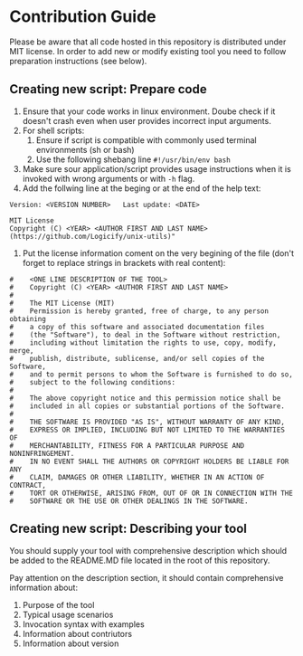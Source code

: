 # Contribution Guide

Please be aware that all code hosted in this repository is distributed under MIT license. In order to add new or modify existing tool you need to follow preparation instructions (see below).

## Creating new script: Prepare code

1. Ensure that your code works in linux environment. Doube check if it doesn't crash even when user provides incorrect input arguments.
1. For shell scripts:
	1. Ensure if script is compatible with commonly used terminal environments (sh or bash)
    1. Use the following shebang line `#!/usr/bin/env bash`
1. Make sure sour application/script provides usage instructions when it is invoked with wrong arguments or with `-h` flag.
1. Add the follwing line at the beging or at the end of the help text:

```
Version: <VERSION NUMBER>	Last update: <DATE>

MIT License
Copyright (C) <YEAR> <AUTHOR FIRST AND LAST NAME> (https://github.com/Logicify/unix-utils)"
```

1. Put the license information coment on the very begining of the file (don't forget to replace strings in brackets with real content):

```
#    <ONE LINE DESCRIPTION OF THE TOOL>
#    Copyright (C) <YEAR> <AUTHOR FIRST AND LAST NAME>
#
#    The MIT License (MIT)
#    Permission is hereby granted, free of charge, to any person obtaining
#    a copy of this software and associated documentation files
#    (the "Software"), to deal in the Software without restriction,
#    including without limitation the rights to use, copy, modify, merge,
#    publish, distribute, sublicense, and/or sell copies of the Software,
#    and to permit persons to whom the Software is furnished to do so,
#    subject to the following conditions:
#
#    The above copyright notice and this permission notice shall be
#    included in all copies or substantial portions of the Software.
#
#    THE SOFTWARE IS PROVIDED "AS IS", WITHOUT WARRANTY OF ANY KIND,
#    EXPRESS OR IMPLIED, INCLUDING BUT NOT LIMITED TO THE WARRANTIES OF
#    MERCHANTABILITY, FITNESS FOR A PARTICULAR PURPOSE AND NONINFRINGEMENT.
#    IN NO EVENT SHALL THE AUTHORS OR COPYRIGHT HOLDERS BE LIABLE FOR ANY
#    CLAIM, DAMAGES OR OTHER LIABILITY, WHETHER IN AN ACTION OF CONTRACT,
#    TORT OR OTHERWISE, ARISING FROM, OUT OF OR IN CONNECTION WITH THE
#    SOFTWARE OR THE USE OR OTHER DEALINGS IN THE SOFTWARE.
```

## Creating new script: Describing your tool

You should supply your tool with comprehensive description which should be added to the README.MD file located in the root of this repository. 

Pay attention on the description section, it should contain comprehensive information about:

1. Purpose of the tool
1. Typical usage scenarios
1. Invocation syntax with examples
1. Information about contriutors
1. Information about version